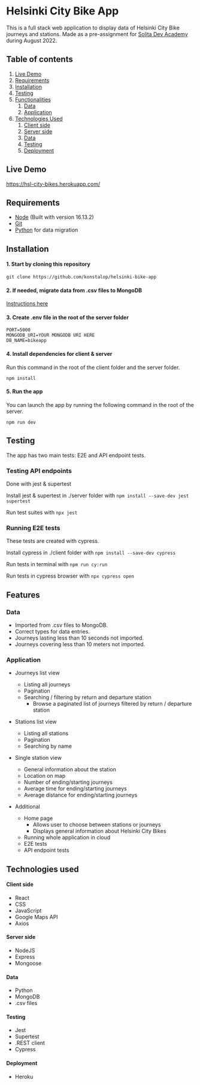 # Helsinki City Bike App

This is a full stack web application to display data of Helsinki City Bike journeys and stations. Made as a pre-assignment for [Solita Dev Academy](https://www.solita.fi/en/academy/) during August 2022.

## Table of contents

1. [Live Demo](#live-demo)
2. [Requirements](#requirements)
3. [Installation](#installation)
4. [Testing](#testing)
5. [Functionalities](#functionalities)
    1. [Data](#data)
    2. [Application](#application)
6. [Technologies Used](#technologies-used)
    1. [Client side](#client-side)
    2. [Server side](#server-side)
    3. [Data](#data-1)
    4. [Testing](#testing-1)
    5. [Deployment](#deployment)


## Live Demo 

https://hsl-city-bikes.herokuapp.com/


## Requirements
- [Node](https://nodejs.org/en/) (Built with version 16.13.2)
- [Git](https://git-scm.com/)
- [Python](https://www.python.org/) for data migration
## Installation

#### 1. Start by cloning this repository

```
git clone https://github.com/konstalop/helsinki-bike-app
```
#### 2. If needed, migrate data from .csv files to MongoDB
[Instructions here](https://github.com/konstalop/helsinki-bike-app/tree/main/data_migration)

#### 3. Create .env file in the root of the server folder

```
PORT=5000
MONGODB_URI=YOUR MONGODB URI HERE
DB_NAME=bikeapp
```

#### 4. Install dependencies for client & server
Run this command in the root of the client folder and the server folder.
```
npm install
```
#### 5. Run the app
You can launch the app by running the following command in the root of the server.
```
npm run dev
```

## Testing

The app has two main tests: E2E and API endpoint tests.

### Testing API endpoints
Done with jest & supertest

Install jest & supertest in ./server folder with  `npm install --save-dev jest supertest`

Run test suites with `npx jest`

### Running E2E tests
These tests are created with cypress.

Install cypress in ./client folder with `npm install --save-dev cypress`

Run tests in terminal with `npm run cy:run`

Run tests in cypress browser with `npx cypress open`


## Features

### Data
- Imported from .csv files to MongoDB.
- Correct types for data entries.
- Journeys lasting less than 10 seconds not imported.
- Journeys covering less than 10 meters not imported.

### Application

- Journeys list view
    - Listing all journeys
    - Pagination
    - Searching / filtering by return and departure station
        - Browse a paginated list of journeys filtered by return / departure station

- Stations list view
    - Listing all stations
    - Pagination
    - Searching by name

- Single station view
     - General information about the station
     - Location on map
     - Number of ending/starting journeys
     - Average time for ending/starting journeys
     - Average distance for ending/starting journeys

- Additional
    - Home page
        - Allows user to choose between stations or journeys
        - Displays general information about Helsinki City Bikes
    - Running whole application in cloud
    - E2E tests
    - API endpoint tests

## Technologies used
#### Client side
- React
- CSS
- JavaScript
- Google Maps API
- Axios
#### Server side
 - NodeJS
 - Express
 - Mongoose
#### Data
- Python
- MongoDB
- .csv files

#### Testing
- Jest
- Supertest
- .REST client
- Cypress

#### Deployment
- Heroku


